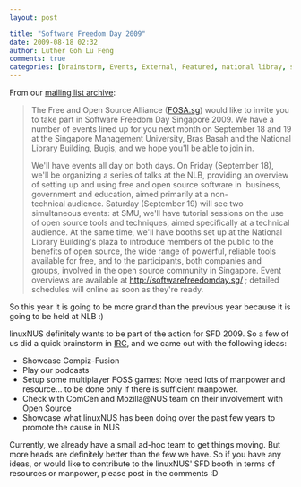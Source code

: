 ```yaml
---
layout: post

title: "Software Freedom Day 2009"
date: 2009-08-18 02:32
author: Luther Goh Lu Feng
comments: true
categories: [brainstorm, Events, External, Featured, national libray, sfd, software, software freedom day]
---
```

From our <a href="http://tech.groups.yahoo.com/group/linuxNUS/message/4183">mailing list archive</a>:
<blockquote>The Free and Open Source Alliance (<a href="FOSA.sg">FOSA.sg</a>) would like to invite you  to take part in Software Freedom Day Singapore 2009. We have a number of events lined up for you next month on September 18 and 19 at the Singapore Management University, Bras Basah and the National Library Building, Bugis, and we hope you'll be able to join in.

We'll have events all day on both days. On Friday (September 18),  we'll be organizing a series of talks at the NLB, providing an overview of setting up and using free and open source software in  business, government and education, aimed primarily at a non-technical audience. Saturday (September 19) will see two simultaneous events: at SMU, we'll have tutorial sessions on the use of open source tools and techniques, aimed specifically at a technical audience. At the same time, we'll have booths set up at the National Library Building's plaza to introduce members of the public to the benefits of open source, the wide range of powerful, reliable tools available for free, and to the participants, both companies and groups, involved in the open source community in Singapore. Event overviews are available at <a href="http://softwarefreedomday.sg/">http://softwarefreedomday.sg/ </a>; detailed schedules will online as soon as they're ready.</blockquote>
So this year it is going to be more grand than the previous year because it is going to be held at NLB :)

linuxNUS definitely wants to be part of the action for SFD 2009. So a few of us did a quick brainstorm in <a href="http://linuxnus.org/irc/">IRC</a>, and we came out with the following ideas:
<ul>
	<li>Showcase Compiz-Fusion</li>
	<li>Play our podcasts</li>
	<li>Setup some multiplayer FOSS games: Note need lots of manpower and resource... to be done only if there is sufficient manpower.</li>
	<li>Check with ComCen and Mozilla@NUS team on their involvement with Open Source</li>
	<li>Showcase what linuxNUS has been doing over the past few years to promote the cause in NUS</li>
</ul>
Currently, we already have a small ad-hoc team to get things moving. But more heads are definitely better than the few we have. So if you have any ideas, or would like to contribute to the linuxNUS' SFD booth in terms of resources or manpower, please post in the comments :D
